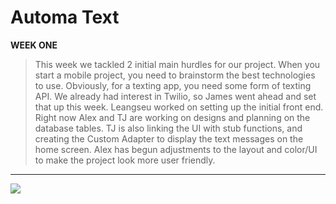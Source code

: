 
Automa Text
===================


 **WEEK ONE** 
 >This week we tackled 2 initial main hurdles for our project. When you start a mobile project, you need to brainstorm the best technologies to use. Obviously, for a texting app, you need some form of texting API. We already had interest in Twilio, so James went ahead and set that up this week. Leangseu worked on setting up the initial front end. Right now Alex and TJ are working on designs and planning on the database tables. TJ is also linking the UI with stub functions, and creating the Custom Adapter to display the text messages on the home screen. Alex has begun adjustments to the layout and color/UI to make the project look more user friendly.

----------
<img src="https://i.imgur.com/JQhKjbQ.gif" />

